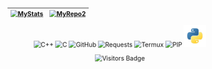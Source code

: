 <!-- 
# Useful links for visitors of this repository:
- GH Stats:              https://github.com/anuraghazra/github-readme-stats 
- Visitors Badge:        https://visitor-badge.glitch.me/
- Komarev Profile Views: https://github.com/antonkomarev/github-profile-views-counter
-->

|[![MyStats][1]][2]|[![MyRepo2][3]][4]|
|:-----------------|:-----------------| 

<p align="center">
    <img alt="C++" width="50px" src="https://user-images.githubusercontent.com/40130428/122990586-c11f1a80-d369-11eb-92d1-acbe4b7a11f1.png"/>
    <img alt="C" width="50px" src="https://user-images.githubusercontent.com/40130428/122997816-fd567900-d371-11eb-94b1-9922fe5ab77e.png"/>
    <img alt="GitHub" width="50px" src="https://user-images.githubusercontent.com/40130428/122991111-473b6100-d36a-11eb-90fb-ae4ebdf0dd46.png"/>
    <img alt="Requests" width="60px" src="https://user-images.githubusercontent.com/40130428/122994120-b8c8de80-d36d-11eb-8723-797304fdfb99.png"/>
    <img alt="Termux" width="50px" src="https://user-images.githubusercontent.com/40130428/122998556-d2205980-d372-11eb-99a2-ebcd513fbc43.png"/>
    <img alt="PIP" width="50px" src="https://user-images.githubusercontent.com/40130428/122995501-51ac2980-d36f-11eb-884b-ab2d2db5901a.png"/>
    <img alt="Python" width="50px" src="https://raw.githubusercontent.com/github/explore/80688e429a7d4ef2fca1e82350fe8e3517d3494d/topics/python/python.png"/>
</p>


<p align="center">
    <img src="https://komarev.com/ghpvc/?username=Apocryphon-X&style=flat-square&color=8ef55b" alt="Visitors Badge"/>
</p>

[1]: https://github-readme-stats.vercel.app/api?username=Apocryphon-X&count_private=true&show_icons=true&title_color=4C71F1&text_color=8B949E&bg_color=ffffff00&hide_border=true
[2]: https://github.com/Apocryphon-X

[3]: https://github-readme-stats.vercel.app/api/pin/?username=Apocryphon-X&repo=omegaup-cli&show_owner=true&title_color=4C71F1&text_color=8B949E&bg_color=ffffff00&hide_border=true
[4]: https://github.com/Apocryphon-X/omegaup-cli

